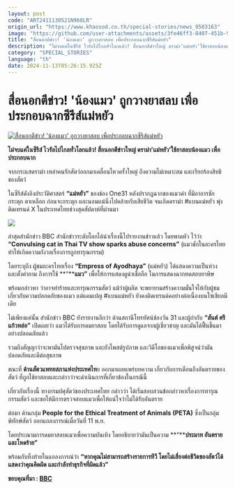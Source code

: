 ```yaml
---
layout: post
code: "ART2411130521N960LR"
origin_url: "https://www.khaosod.co.th/special-stories/news_9503163"
image: "https://github.com/user-attachments/assets/3fe46ff3-8407-451b-9ddf-b3ed61637181"
title: "สื่อนอกตีข่าว! 'น้องแมว' ถูกวางยาสลบ เพื่อประกอบฉากซีรีส์แม่หยัว"
description: "ไม่จบแค่ในซีรีส์ ไวรัลไปไกลทั่วโลกแล้ว! สื่อนอกตีข่าวใหญ่ ดราม่า'แม่หยัว'ใช้ยาสลบน้องแมว เพื่อประกอบฉาก"
category: "SPECIAL_STORIES"
language: "th"
date: 2024-11-13T05:26:15.925Z
---
```


# สื่อนอกตีข่าว! 'น้องแมว' ถูกวางยาสลบ เพื่อประกอบฉากซีรีส์แม่หยัว

[![สื่อนอกตีข่าว! 'น้องแมว' ถูกวางยาสลบ เพื่อประกอบฉากซีรีส์แม่หยัว](https://www.khaosod.co.th/wpapp/uploads/2024/11/bbccat131167-5.jpg "สื่อนอกตีข่าว! 'น้องแมว' ถูกวางยาสลบ เพื่อประกอบฉากซีรีส์แม่หยัว")](https://www.khaosod.co.th/wpapp/uploads/2024/11/bbccat131167-5.jpg)

**ไม่จบแค่ในซีรีส์ ไวรัลไปไกลทั่วโลกแล้ว! สื่อนอกตีข่าวใหญ่ ดราม่า’แม่หยัว’ใช้ยาสลบน้องแมว เพื่อประกอบฉาก**

จากกระแสดราม่า เหล่าคนรักสัตว์ออกมาเคลื่อนไหวครั้งใหญ่ ถึงความไม่เหมาะสม และเรียกร้องสิทธิของสัตว์

ในซีรีส์ดังอิงประวัติศาสตร์ **“แม่หยัว”** ของช่อง One31 หลังปรากฏฉากของแมวดำ ที่มีอาการชักกระตุก ตาเหลือก ก่อนจะกระตุก และนอนแน่นิ่งไปคล้ายกับเสียชีวิต จนเกิดดราม่า #แบนแม่หยัว พุ่งติดเทรนด์ X ในประเทศไทยช่วงสุดสัปดาห์ที่ผ่านมา



[![](https://www.khaosod.co.th/wpapp/uploads/2024/11/bbccat131167-7.jpg)](https://www.khaosod.co.th/wpapp/uploads/2024/11/bbccat131167-7.jpg)

ล่าสุดสำนักข่าว BBC สำนักข่าวระดับโลกได้นำเรื่องนี้ไปรายงานข่าวแล้ว โดยพาดหัว ไว้ว่า **“Convulsing cat in Thai TV show sparks abuse concerns”** (แมวชักในละครไทย ทำให้เกิดความกังวลเรื่องการถูกทารุณกรรม)

โดยระบุถึง ผู้ชมละครไทยเรื่อง **“Empress of Ayodhaya”** (แม่หยัว) ได้แสดงความเป็นห่วง และตั้งคำถาม ถึงการใช้ **“****แมว”** เพื่อให้การแสดงดูน่าเชื่อถือ ในการแสดงฉากทดสอบยาพิษ

พร้อมกล่าวหา ว่าอาจทำร้ายและทารุณกรรมสัตว์ แม้ว่าผู้ผลิต จะพยายามสร้างความมั่นใจให้กับผู้ชม เกี่ยวกับความปลอดภัยของแมว แต่แคมเปญ #แบนแม่หยัว ยังคงติดเทรนด์คอย่างต่อเนื่องบนโซเชียลมีเดีย

ไม่เพียงแค่นั้น สำนักข่าว BBC ยังรายงานอีกว่า ด้านสถานีโทรทัศน์ช่องวัน 31 และผู้กำกับ **“สันต์ ศรีแก้วหล่อ”** เปิดเผยว่า แมวได้รับการดมยาสลบ โดยได้รับการดูแลจากผู้เชี่ยวชาญ และมันได้ฟื้นขึ้นมาอย่างปลอดภัยแล้ว

รวมถึงสัญญาว่าจะพามันไปตรวจสุขภาพ และยังโพสต์รูปภาพ และวิดีโอของแมวเพื่อพิสูจน์ว่ามันปลอดภัยและดีต่อสุขภาพ

ขณะที่ **ด้านสัตวแพทยสภาแห่งประเทศไท**ย ออกมาเผยแพร่บทความ เกี่ยวกับการเตือนถึงอันตรายของสัตว์ ที่ถูกใช้ยาสลบและกล่าวว่าจะดำเนินการที่เกี่ยวข้องในกรณีนี้

เกี่ยวกับเรื่องนี้ ทางกรมปศุสัตว์ของประเทศไทย กล่าวว่า ได้เริ่มสอบสวนข้อกล่าวหาเรื่องการทารุณกรรมสัตว์ และขอให้มีการตรวจสอบแมวเพื่อให้แน่ใจว่าไม่ได้รับอันตราย

ต่อมา ด้านกลุ่ม **People for the Ethical Treatment of Animals (PETA)** ซึ่งเป็นกลุ่มพิทักษ์สัตว์ ออกแถลงการณ์เมื่อวันที่ 11 พ.ย.

โดยประณามการดมยาสลบแมวเพื่อความบันเทิง โดยอธิบายว่ามันเป็นความ **“****ประมาท อันตราย และโหดร้าย”**

พร้อมกับทิ้งท้ายในแถลงการณ์ว่า **“หากคุณไม่สามารถสร้างรายการทีวี โดยไม่เสี่ยงต่อชีวิตของสัตว์ได้ แสดงว่าคุณคิดผิด และกำลังทำธุรกิจที่ผิดแล้ว”**

**ขอบคุณที่มา : [BBC](https://www.bbc.com/news/articles/cd9nk541ky2o)**

